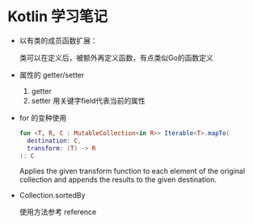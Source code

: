 # Kotlin 学习笔记
* 以有类的成员函数扩展：
  
  类可以在定义后，被额外再定义函数，有点类似Go的函数定义
* 属性的 getter/setter
  1. getter
  2. setter 用关键字field代表当前的属性
* for 的变种使用
  ``` kotlin
  fun <T, R, C : MutableCollection<in R>> Iterable<T>.mapTo(
    destination: C, 
    transform: (T) -> R
  ): C
  ```
  Applies the given transform function to each element of the original collection and appends the results to the given destination.
* Collection.sortedBy

  使用方法参考 reference